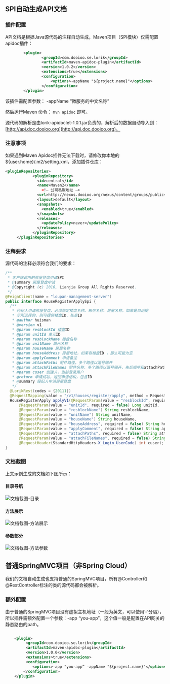 <!-- toc -->
## SPI自动生成API文档
### 插件配置
API文档是根据Java源代码的注释自动生成，Maven项目（SPI模块）仅需配置apidoc插件：
```xml
		<plugin>
				<groupId>com.dooioo.se.lorik</groupId>
				<artifactId>maven-apidoc-plugin</artifactId>
				<version>1.0.2</version>
				<extensions>true</extensions>
				<configuration>
					<options>-appName "${project.name}"</options>
				</configuration>
		</plugin>
```

该插件需配置参数：
  -appName “微服务的中文名称”
  
然后运行Maven 命令： `mvn apidoc` 即可。

源代码的解析是由lorik-apidoclet-1.0.1.jar负责的，解析后的数据自动导入到：[http://api.doc.dooioo.org](http://api.doc.dooioo.org)。

### 注意事项
如果遇到Maven Apidoc插件无法下载时，请修改你本地的${user.home}/.m2/setting.xml，添加插件仓库：

``` xml
<pluginRepositories>
            <pluginRepository>
              <id>central</id>
              <name>Maven2</name>
                <!— 公司私服地址 —>
              <url>http://nexus.dooioo.org/nexus/content/groups/public</url>
              <layout>default</layout>
              <snapshots>
                <enabled>true</enabled>
              </snapshots>
              <releases>
                <updatePolicy>never</updatePolicy>
              </releases>
            </pluginRepository>
     </pluginRepositories>
```

### 注释要求
源代码的注释必须符合我们的要求：
``` java
/**
 * 客户端调用的房屋登盘申请SPI
 * @summary 房屋登盘申请
 * @Copyright (c) 2016, Lianjia Group All Rights Reserved.
 */
@FeignClient(name = "loupan-management-server")
public interface HouseRegisterApplySpi {
  /**
   * 经纪人申请房屋登盘，必须指定楼盘名称、栋坐名称、房屋名称。如果是自动提
   * 示所选择的，则可提供楼盘ID、栋坐ID
   * @author huisman
   * @version v1
   * @param resblockId 楼盘ID
   * @param unitId 单元ID
   * @param resblockName 楼盘名称
   * @param unitName 单元名称
   * @param houseName 房屋名称
   * @param houseAddress 房屋地址，如果有楼盘ID ，那么可能为空
   * @param applyComment 申请备注
   * @param attachPaths 附件路径，多个路径以逗号隔开
   * @param attachFileNames 附件名称，多个路径以逗号隔开，先后顺序和attachPaths相同
   * @param cuser 创建人，当前登录用户
   * @return 申请成功，返回申请结构，包含ID
   * @summary 经纪人申请房屋登盘
   */
  @LorikRest(codes = {20111})
  @RequestMapping(value = "/v1/houses/register/apply", method = RequestMethod.POST)
  HouseRegisterApply applyV1(@RequestParam(value = "resblockId", required = false) Long resblockId,
      @RequestParam(value = "unitId", required = false) Long unitId,
      @RequestParam(value = "resblockName") String resblockName,
      @RequestParam(value = "unitName") String unitName,
      @RequestParam(value = "houseName") String houseName,
      @RequestParam(value = "houseAddress", required = false) String houseAddress,
      @RequestParam(value = "applyComment", required = false) String applyComment,
      @RequestParam(value = "attachPaths", required = false) String attachPaths,
      @RequestParam(value = "attachFileNames", required = false) String attachFileNames,
      @RequestHeader(StandardHttpHeaders.X_Login_UserCode) int cuser);
}
```

### 文档截图
上文示例生成的文档如下图所示：
#### 目录导航
![文档截图-目录]({{book.imagePath}}/parts/chapter2/images/spi-summary-page-left.png)

#### 方法展示
![文档截图-方法展示]({{book.imagePath}}/parts/chapter2/images/spi-method-page-header.png)


#### 参数部分
![文档截图-方法参数]({{book.imagePath}}/parts/chapter2/images/spi-method-page-body.png)


## 普通SpringMVC项目（非Spring Cloud）
我们的文档自动生成也支持普通的SpringMVC项目，所有@Controller和@RestController标注的类的源代码都会被解析。

### 额外配置
由于普通的SpringMVC项目没有虚拟主机地址（一般为英文，可以使用’-’分隔），所以插件需额外配置一个参数：-app “you-app”，这个值一般是配置在API网关的静态路由的path。
``` xml

	<plugin>
		 <groupId>com.dooioo.se.lorik</groupId>
		 <artifactId>maven-apidoc-plugin</artifactId>
		 <version>1.0.0</version>
		 <extensions>true</extensions>
		 <configuration>
			<options>-app "you-app” -appName "${project.name}"</options>
		</configuration>
	</plugin>
```
